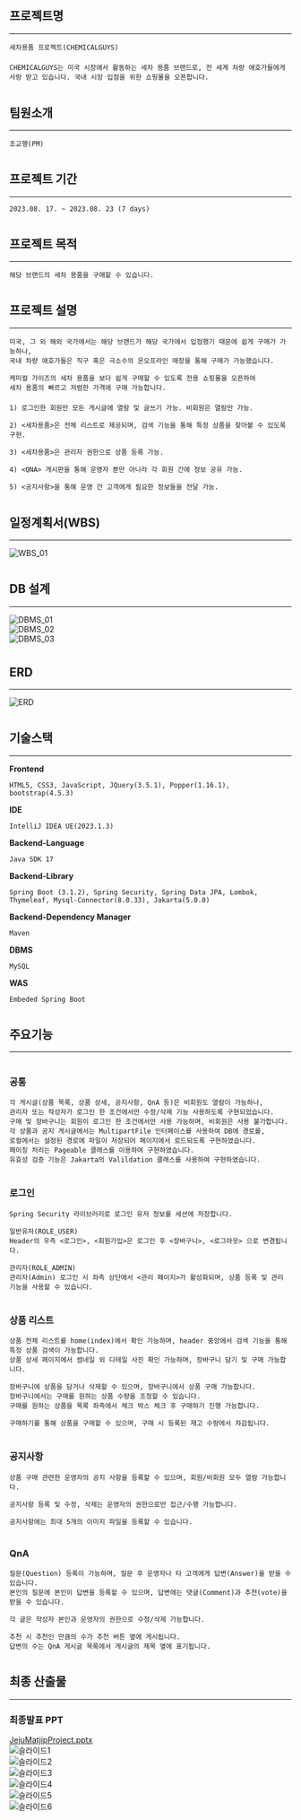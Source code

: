 
## 프로젝트명 
***
    세차용품 프로젝트(CHEMICALGUYS)
####
    CHEMICALGUYS는 미국 시장에서 활동하는 세차 용품 브랜드로, 전 세계 차량 애호가들에게 
    사랑 받고 있습니다. 국내 시장 입점을 위한 쇼핑몰을 오픈합니다.

#
## 팀원소개
***
    조교행(PM)
#
## 프로젝트 기간
***
    2023.08. 17. ~ 2023.08. 23 (7 days)
#
## 프로젝트 목적
***
    해당 브랜드의 세차 용품을 구매할 수 있습니다.
#
## 프로젝트 설명
***
    미국, 그 외 해외 국가에서는 해당 브랜드가 해당 국가에서 입점했기 때문에 쉽게 구매가 가능하나,
    국내 차량 애호가들은 직구 혹은 극소수의 온오프라인 매장을 통해 구매가 가능했습니다.

    케미컬 가이즈의 세차 용품을 보다 쉽게 구매할 수 있도록 전용 쇼핑몰을 오픈하여
    세차 용품의 빠르고 저렴한 가격에 구매 가능합니다.

####

    1) 로그인한 회원만 모든 게시글에 열람 및 글쓰기 가능. 비회원은 열람만 가능.

    2) <세차용품>은 전체 리스트로 제공되며, 검색 기능을 통해 특정 상품을 찾아볼 수 있도록 구현.

    3) <세차용품>은 관리자 권한으로 상품 등록 가능.

    4) <QNA> 게시판을 통해 운영자 뿐만 아니라 각 회원 간에 정보 공유 가능.

    5) <공지사항>을 통해 운영 간 고객에게 필요한 정보들을 전달 가능.

#
## 일정계획서(WBS)
***
![WBS_01](/included/WBS.jpg)<br>

#
## DB 설계
***
![DBMS_01](/included/DB_Structure_01.jpg)<br>
![DBMS_02](/included/DB_Structure_02.jpg)<br>
![DBMS_03](/included/DB_Structure_03.jpg)<br>

#
## ERD
***
![ERD](/included/ERD.png)<br>

#
## 기술스택
***
**Frontend**

    HTML5, CSS3, JavaScript, JQuery(3.5.1), Popper(1.16.1), bootstrap(4.5.3)

**IDE**

    IntelliJ IDEA UE(2023.1.3)

**Backend-Language**

    Java SDK 17

**Backend-Library**

    Spring Boot (3.1.2), Spring Security, Spring Data JPA, Lombok, Thymeleaf, Mysql-Connector(8.0.33), Jakarta(5.0.0)

**Backend-Dependency Manager**

    Maven

**DBMS**

    MySQL

**WAS**

    Embeded Spring Boot

#
## 주요기능
***
#
### 공통
    각 게시글(상품 목록, 상품 상세, 공지사항, QnA 등)은 비회원도 열람이 가능하나,
    관리자 또는 작성자가 로그인 한 조건에서만 수정/삭제 기능 사용하도록 구현되었습니다.
    구매 및 장바구니는 회원이 로그인 한 조건에서만 사용 가능하며, 비회원은 사용 불가합니다.
    각 상품과 공지 게시글에서는 MultipartFile 인터페이스를 사용하여 DB에 경로를, 
    로컬에서는 설정된 경로에 파일이 저장되어 페이지에서 로드되도록 구현하였습니다.
    페이징 처리는 Pageable 클래스를 이용하여 구현하였습니다.
    유효성 검증 기능은 Jakarta의 Valildation 클래스를 사용하여 구현하였습니다.
#
### 로그인
    Spring Security 라이브러리로 로그인 유저 정보를 세션에 저장합니다.

    일반유저(ROLE_USER)
    Header의 우측 <로그인>, <회원가입>은 로그인 후 <장바구니>, <로그아웃> 으로 변경됩니다.
    
    관리자(ROLE_ADMIN)
    관리자(Admin) 로그인 시 좌측 상단에서 <관리 페이지>가 활성화되며, 상품 등록 및 관리 기능을 사용할 수 있습니다.

#
### 상품 리스트
    상품 전체 리스트를 home(index)에서 확인 가능하며, header 중앙에서 검색 기능을 통해 특정 상품 검색이 가능합니다.
    상품 상세 페이지에서 썸네일 외 디테일 사진 확인 가능하며, 장바구니 담기 및 구매 가능합니다.

    장바구니에 상품을 담거나 삭제할 수 있으며, 장바구니에서 상품 구매 가능합니다.
    장바구니에서는 구매를 원하는 상품 수량을 조정할 수 있습니다.
    구매를 원하는 상품을 목록 좌측에서 체크 박스 체크 후 구매하기 진행 가능합니다.

    구매하기를 통해 상품을 구매할 수 있으며, 구매 시 등록된 재고 수량에서 차감됩니다.

#
### 공지사항
    상품 구매 관련한 운영자의 공지 사항을 등록할 수 있으며, 회원/비회원 모두 열람 가능합니다.
    
    공지사항 등록 및 수정, 삭제는 운영자의 권한으로만 접근/수행 가능합니다.

    공지사항에는 최대 5개의 이미지 파일을 등록할 수 있습니다.

#
### QnA    
    질문(Question) 등록이 가능하며, 질문 후 운영자나 타 고객에게 답변(Answer)을 받을 수 있습니다.
    본인의 질문에 본인이 답변을 등록할 수 있으며, 답변에는 댓글(Comment)과 추천(vote)을 받을 수 있습니다.

    각 글은 작성자 본인과 운영자의 권한으로 수정/삭제 가능합니다.

    추천 시 추천인 만큼의 수가 추천 버튼 옆에 게시됩니다.
    답변의 수는 QnA 게시글 목록에서 게시글의 제목 옆에 표기됩니다.

#
## 최종 산출물
***
### 최종발표 PPT
[JejuMatjipProject.pptx](/included/JejuMatjipProject.pptx)<br>
![슬라이드1](/included/JejuMatjipProject/Slide01.JPG)<br>
![슬라이드2](/included/JejuMatjipProject/Slide02.JPG)<br>
![슬라이드3](/included/JejuMatjipProject/Slide03.JPG)<br>
![슬라이드4](/included/JejuMatjipProject/Slide04.JPG)<br>
![슬라이드5](/included/JejuMatjipProject/Slide05.JPG)<br>
![슬라이드6](/included/JejuMatjipProject/Slide06.JPG)<br>


